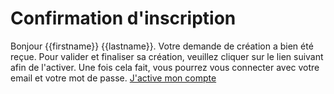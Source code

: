 # Confirmation d'inscription
Bonjour {{firstname}} {{lastname}}. Votre demande de création a bien été reçue. Pour valider et finaliser sa création, veuillez cliquer sur le lien suivant afin de l'activer.
Une fois cela fait, vous pourrez vous connecter avec votre email et votre mot de passe.
[J'active mon compte]({{activateLink}})
